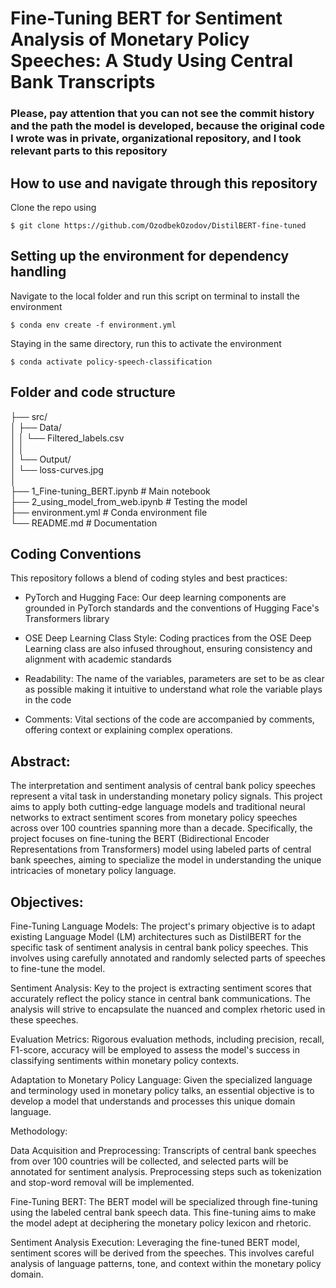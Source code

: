 # Fine-Tuning BERT for Sentiment Analysis of Monetary Policy Speeches: A Study Using Central Bank Transcripts

### Please, pay attention that you can not see the commit history and the path the model is developed, because the original code I wrote was in private, organizational repository, and I took relevant parts to this repository

## How to use and navigate through this repository

Clone the repo using  

`$ git clone https://github.com/OzodbekOzodov/DistilBERT-fine-tuned`

## Setting up the environment for dependency handling  


Navigate to the local folder and run this script on terminal to install the environment  

`$ conda env create -f environment.yml`

Staying in the same directory, run this to activate the environment  

`$ conda activate policy-speech-classification`

## Folder and code structure

├── src/    
│ ├── Data/   
│ │ └── Filtered_labels.csv   
│ │   
│ └── Output/   
│ └── loss-curves.jpg   
│   
├── 1_Fine-tuning_BERT.ipynb # Main notebook   
├── 2_using_model_from_web.ipynb # Testing the model   
├── environment.yml # Conda environment file   
└── README.md # Documentation   

## Coding Conventions   

This repository follows a blend of coding styles and best practices:  


- PyTorch and Hugging Face: Our deep learning components are grounded in PyTorch standards and the conventions of Hugging Face's Transformers library   

- OSE Deep Learning Class Style: Coding practices from the OSE Deep Learning class are also infused throughout, ensuring consistency and alignment with academic standards   

- Readability: The name of the variables, parameters are set to be as clear as possible making it intuitive to understand what role the variable plays in the code   

- Comments: Vital sections of the code are accompanied by comments, offering context or explaining complex operations.   





## Abstract:
The interpretation and sentiment analysis of central bank policy speeches represent a vital task in understanding monetary policy signals. This project aims to apply both cutting-edge language models and traditional neural networks to extract sentiment scores from monetary policy speeches across over 100 countries spanning more than a decade. Specifically, the project focuses on fine-tuning the BERT (Bidirectional Encoder Representations from Transformers) model using labeled parts of central bank speeches, aiming to specialize the model in understanding the unique intricacies of monetary policy language.

## Objectives:

Fine-Tuning Language Models: The project's primary objective is to adapt existing Language Model (LM) architectures such as DistilBERT for the specific task of sentiment analysis in central bank policy speeches. This involves using carefully annotated and randomly selected parts of speeches to fine-tune the model.

Sentiment Analysis: Key to the project is extracting sentiment scores that accurately reflect the policy stance in central bank communications. The analysis will strive to encapsulate the nuanced and complex rhetoric used in these speeches.

Evaluation Metrics: Rigorous evaluation methods, including precision, recall, F1-score, accuracy will be employed to assess the model's success in classifying sentiments within monetary policy contexts.

Adaptation to Monetary Policy Language: Given the specialized language and terminology used in monetary policy talks, an essential objective is to develop a model that understands and processes this unique domain language.

Methodology:

Data Acquisition and Preprocessing: Transcripts of central bank speeches from over 100 countries will be collected, and selected parts will be annotated for sentiment analysis. Preprocessing steps such as tokenization and stop-word removal will be implemented.

Fine-Tuning BERT: The BERT model will be specialized through fine-tuning using the labeled central bank speech data. This fine-tuning aims to make the model adept at deciphering the monetary policy lexicon and rhetoric.

Sentiment Analysis Execution: Leveraging the fine-tuned BERT model, sentiment scores will be derived from the speeches. This involves careful analysis of language patterns, tone, and context within the monetary policy domain.
